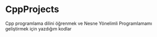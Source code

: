 # CppProjects

Cpp programlama dilini öğrenmek ve Nesne Yönelimli Programlamamı geliştirmek için yazdığım kodlar
